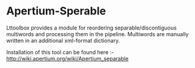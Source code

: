 # Apertium-Sperable #

Lttoolbox provides a module for reordering separable/discontiguous multiwords and processing them in the pipeline. Multiwords are manually written in an additional xml-format dictionary. 

Installation of this tool can be found here :- 
http://wiki.apertium.org/wiki/Apertium_separable
